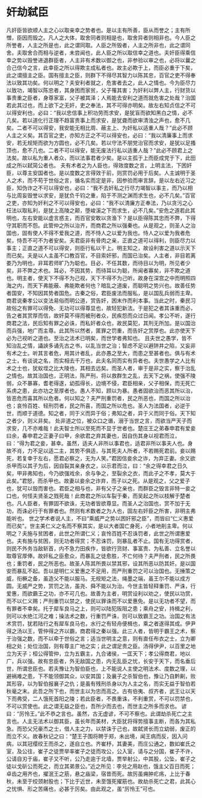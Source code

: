 # 奸劫弑臣
凡奸臣皆欲顺人主之心以取亲幸之势者也。是以主有所善，臣从而誉之；主有所憎，臣因而毁之。凡人之大体，取舍同者则相是也，取舍异者则相非也。今人臣之所誉者，人主之所是也，此之谓同取。人臣之所毁者，人主之所非也，此之谓同舍。夫取舍合而相与逆者，未尝闻也，此人臣之所以取信幸之道也。夫奸臣得乘信幸之势以毁誉进退群臣者，人主非有术数以御之也，非参验以审之也，必将以曩之合己信今之言，此幸臣之所以得欺主成私者也。故主必欺于上，而臣必重于下矣，此之谓擅主之臣。国有擅主之臣，则群下不得尽其智力以陈其忠，百官之吏不得奉法以致其功矣。何以明之？夫安利者就之，危害者去之，此人之情也。今为臣尽力以致功，竭智以陈忠者，其身困而家贫，父子罹其害；为奸利以弊人主，行财货以事贵重之臣者，身尊家富，父子被其泽；人焉能去安利之道而就危害之处哉？治国若此其过也，而上欲下之无奸，吏之奉法，其不可得亦明矣。故左右知贞信之不可以得安利也，必曰：“我以忠信事上积功劳而求安，是犹盲而欲知黑白之情，必不几矣。若以道化行正理不趋富贵事上而求安，是犹聋而欲审清浊之声也，愈不几矣。二者不可以得安，我安能无相比周、蔽主上、为奸私以适重人哉？”此必不顾人主之义矣。其百官之吏，亦知方正之不可以得安也，必曰：“我以清廉事上而求安，若无规矩而欲为方圆也，必不几矣。若以守法不朋党治官而求安，是犹以足搔顶也，愈不几也。二者不可以得安，能无废法行私以适重人哉？”此必不顾君上之法矣。故以私为重人者众，而以法事君者少矣。是以主孤于上而臣成党于下，此田成之所以弑简公者也。
夫有术者之为人臣也，得效度数之言，上明主法，下困奸臣，以尊主安国者也。是以度数之言得效于前，则赏罚必用于后矣。人主诚明于圣人之术，而不苟于世俗之言，循名实而定是非，因参验而审言辞。是以左右近习之臣，知伪诈之不可以得安也，必曰：“我不去奸私之行尽力竭智以事主，而乃以相与比周妄毁誉以求安，是犹负千钧之重，陷于不测之渊而求生也，必不几矣。”百官之吏，亦知为奸利之不可以得安也，必曰：“我不以清廉方正奉法，乃以贪污之心枉法以取私利，是犹上高陵之颠，堕峻溪之下而求生，必不几矣。”安危之道若此其明也，左右安能以虚言惑主，而百官安敢以贪渔下？是以臣得陈其忠而不弊，下得守其职而不怨。此管仲之所以治齐，而商君之所以强秦也。从是观之，则圣人之治国也，固有使人不得不爱我之道，而不恃人之以爱为我也。恃人之以爱为我者危矣，恃吾不可不为者安矣。夫君臣非有骨肉之亲，正直之道可以得利，则臣尽力以事主；正直之道不可以得安，则臣行私以干上。明主知之，故设利害之道以示天下而已矣。夫是以人主虽不口教百官，不目索奸邪，而国已治矣。人主者，非目若离娄乃为明也，非耳若师旷乃为聪也。目必，不任其数，而待目以为明，所见者少矣，非不弊之术也。耳必，不因其势，而待耳以为聪，所闻者寡矣，非不欺之道也。明主者，使天下不得不为己视，天下不得不为己听。故身在深宫之中而明照四海之内，而天下弗能蔽、弗能欺者何也？暗乱之道废，而聪明之势兴也。故善任势者国安，不知因其势者国危。古秦之俗，君臣废法而服私，是以国乱兵弱而主卑。商君说秦孝公以变法易俗而明公道，赏告奸，困末作而利本事。当此之时，秦民习故俗之有罪可以得免、无功可以得尊显也，故轻犯新法。于是犯之者其诛重而必，告之者其赏厚而信，故奸莫不得而被刑者众，民疾怨而众过日闻。孝公不听，遂行商君之法，民后知有罪之必诛，而私奸者众也，故民莫犯，其刑无所加。是以国治而兵强，地广而主尊。此其所以然者，匿罪之罚重，而告奸之赏厚也。此亦使天下必为己视听之道也。至治之法术已明矣，而世学者弗知也。
且夫世之愚学，皆不知治乱之情，讘䛟多诵先古之书，以乱当世之治；智虑不足以避阱井之陷，又妄非有术之士。听其言者危，用其计者乱，此亦愚之至大，而患之至甚者也。俱与有术之士，有谈说之名，而实相去千万也，此夫名同而实有异者也。夫世愚学之人比有术之士也，犹蚁垤之比大陵也，其相去远矣。而圣人者，审于是非之实，察于治乱之情也。故其治国也，正明法，陈严刑，将以救群生之乱，去天下之祸，使强不陵弱，众不暴寡，耆老得遂，幼孤得长，边境不侵，君臣相亲，父子相保，而无死亡系虏之患，此亦功之至厚者也。愚人不知，顾以为暴。愚者固欲治而恶其所以治，皆恶危而喜其所以危者。何以知之？夫严刑重罚者，民之所恶也，而国之所以治也；哀怜百姓、轻刑罚者，民之所喜，而国之所以危也。圣人为法国者，必逆于世，而顺于道德。知之者，同于义而异于俗；弗知之者，异于义而同于俗。天下知之者少，则义非矣。
处非道之位，被众口之谮，溺于当世之言，而欲当严天子而求安，几不亦难哉！此夫智士所以至死而不显于世者也。楚庄王之弟春申君有爱妾曰余，春申君之正妻子曰甲，余欲君之弃其妻也，因自伤其身以视君而泣，曰：“得为君之妾，甚幸。虽然，适夫人非所以事君也，适君非所以事夫人也。身故不肖，力不足以适二主，其势不俱适，与其死夫人所者，不若赐死君前。妾以赐死，若复幸于左右，愿君必察之，无为人笑。”君因信妾余之诈，为弃正妻。余又欲杀甲而以其子为后，因自裂其亲身衣之，以示君而泣，曰：“余之得幸君之日久矣，甲非弗知也，今乃欲强戏余，余与争之，至裂余之衣，而此子之不孝，莫大于此矣。”君怒，而杀甲也。故妻以妾余之诈弃，而子以之死。从是观之，父之爱子也，犹可以毁而害也。君臣之相与也，非有父子之亲也，而群臣之毁言非特一妾之口也，何怪夫贤圣之戮死哉！此商君之所以车裂于秦，而吴起之所以枝解于楚者也。凡人臣者，有罪固不欲诛，无功者皆欲尊显。而圣人之治国也，赏不加于无功，而诛必行于有罪者也。然则有术数者之为人也，固左右奸臣之所害，非明主弗能听也。
世之学术者说人主，不曰“乘威严之势以困奸邪之臣”，而皆曰“仁义惠爱而已矣”。世主美仁义之名而不察其实，是以大者国亡身死，小者地削主卑。何以明之？夫施与贫困者，此世之所谓仁义；哀怜百姓不忍诛罚者，此世之所谓惠爱也。夫有施与贫困，则无功者得赏；不忍诛罚，则暴乱者不止。国有无功得赏者，则民不外务当敌斩首，内不急力田疾作，皆欲行货财、事富贵、为私善、立名誉以取尊官厚俸。故奸私之臣愈众，而暴乱之徒愈胜，不亡何待？夫严刑者，民之所畏也；重罚者，民之所恶也。故圣人陈其所畏以禁其邪，设其所恶以防其奸。是以国安而暴乱不起。吾以是明仁义爱惠之不足用，而严刑重罚之可以治国也。无捶策之威，衔橛之备，虽造父不能以服马。无规矩之法，绳墨之端，虽王尔不能以成方圆。无威严之势，赏罚之法，虽尧、舜不能以为治。今世主皆轻释重罚、严诛，行爱惠，而欲霸王之功，亦不可几也。故善为主者，明赏设利以劝之，使民以功赏，而不以仁义赐；严刑重罚以禁之，使民以罪诛而不以爱惠免。是以无功者不望，而有罪者不幸矣。托于犀车良马之上，则可以陆犯阪阻之患；乘舟之安，持楫之利，则可以水绝江河之难；操法术之数，行重罚严诛，则可以致霸王之功。治国之有法术赏罚，犹若陆行之有犀车良马也，水行之有轻舟便楫也，乘之者遂得其成。伊尹得之汤以王，管仲得之齐以霸，商君得之秦以强。此三人者，皆明于霸王之术，察于治强之数，而不以牵于世俗之言；适当世明主之意，则有直任布衣之士，立为卿相之处；处位治国，则有尊主广地之实；此之谓足贵之臣。汤得伊尹，以百里之地立为天子；桓公得管仲，立为五霸主，九合诸侯，一匡天下；孝公得商君，地以广，兵以强。故有忠臣者，外无敌国之患，内无乱臣之忧，长安于天下，而名垂后世，所谓忠臣也。若夫豫让为智伯臣也，上不能说人主使之明法术、度数之理，以避祸难之患，下不能领御其众，以安其国；及襄子之杀智伯也，豫让乃自黔劓，败其形容，以为智伯报襄子之仇；是虽有残刑杀身以为人主之名，而实无益于智伯若秋毫之末。此吾之所下也，而世主以为忠而高之。古有伯夷、叔齐者，武王让以天下而弗受，二人饿死首阳之陵；若此臣者，不畏重诛，不利重赏，不可以罚禁也，不可以赏使也。此之谓无益之臣也，吾所少而去也，而世主之所多而求也。
谚曰：“厉怜王。”此不恭之言也。虽然，古无虚谚，不可不察也。此谓劫杀死亡之主言也。人主无法术以御其臣，虽长年而美材，大臣犹将得势擅事主断，而各为其私急。而恐父兄豪杰之士，借人主之力，以禁诛于己也，故弑贤长而立幼弱，废正的而立不义。故春秋记之曰：“楚王子围将聘于郑，未出境，闻王病而反，因入问病，以其冠缨绞王而杀之，遂自立也。齐崔杼，其妻美，而庄公通之，数如崔氏之室，及公往，崔子之徒贾举率崔子之徒而攻公，公入室，请与之分国，崔子不许，公请自刃于庙，崔子又不听，公乃走逾于北墙，贾举射公，中其股，公坠，崔子之徒以戈斫公而死之，而立其弟景公。”近之所见：李兑之用赵也，饿主父百日而死；卓齿之用齐也，擢泯王之筋，悬之庙梁，宿昔而死。故厉虽痈肿疕疡，上比于春秋，未至于绞颈射股也；下比于近世，未至饿死擢筋也。故劫杀死亡之君，此其心之忧惧、形之苦痛也，必甚于厉矣。由此观之，虽“厉怜王”可也。
